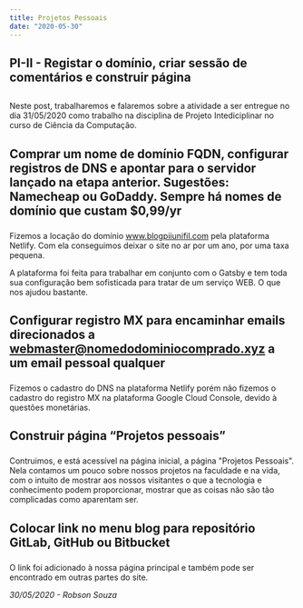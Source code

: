 ```yaml
---
title: Projetos Pessoais
date: "2020-05-30"
---
```

 
## PI-II - Registar o domínio, criar sessão de comentários e construir página <h2>

Neste post, trabalharemos e falaremos sobre a atividade a ser entregue no dia 31/05/2020 como trabalho na disciplina de Projeto Intediciplinar no curso de Ciência da Computação.

## Comprar um nome de domínio FQDN, configurar registros de DNS e apontar para o servidor lançado na etapa anterior. Sugestões: Namecheap ou GoDaddy. Sempre há nomes de domínio que custam $0,99/yr <h3>

Fizemos a locação do domínio www.blogpiiunifil.com pela plataforma Netlify. Com ela conseguimos deixar o site no ar por um ano, por uma taxa pequena.

A plataforma foi feita para trabalhar em conjunto com o Gatsby e tem toda sua configuração bem sofisticada para tratar de um serviço WEB. O que nos ajudou bastante.

## Configurar registro MX para encaminhar emails direcionados a webmaster@nomedodominiocomprado.xyz a um email pessoal qualquer <h3>

Fizemos o cadastro do DNS na plataforma Netlify porém não fizemos o cadastro do registro MX na plataforma Google Cloud Console, devido à questões monetárias.

## Construir página “Projetos pessoais” <h3>

Contruimos, e está acessível na página inicial, a página "Projetos Pessoais". Nela contamos um pouco sobre nossos projetos na faculdade e na vida, com o intuito de mostrar aos nossos visitantes o que a tecnologia e conhecimento podem proporcionar, mostrar que as coisas não são tão complicadas como aparentam ser.

## Colocar link no menu blog para repositório GitLab, GitHub ou Bitbucket <h3>

O link foi adicionado à nossa página principal e também pode ser encontrado em outras partes do site.


<cite> 30/05/2020 - Robson Souza <cite>